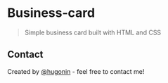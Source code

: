 
# Business-card

> Simple business card built with HTML and CSS

## Contact

Created by [@hugonin](https://github.com/hugonin) - feel free to contact me!